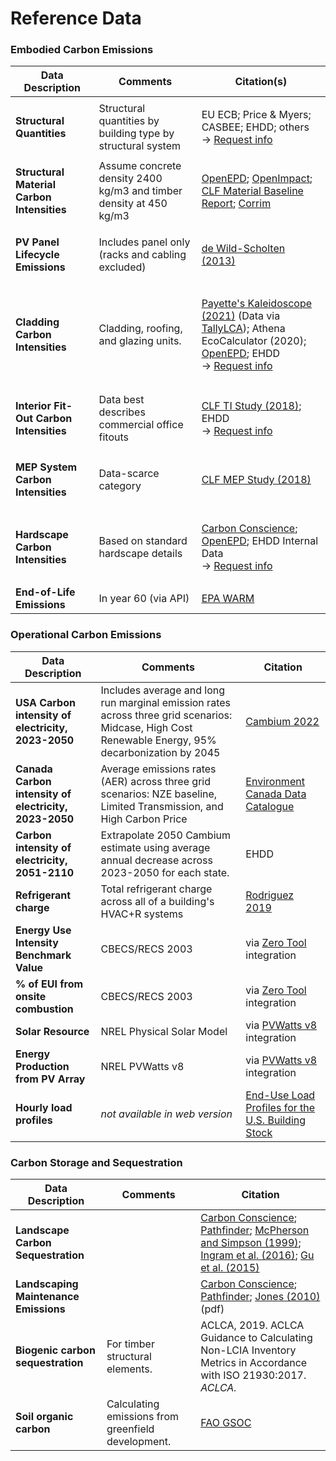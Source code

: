 # Reference Data

### Embodied Carbon Emissions

| Data Description                                                          | Comments                                                           | Citation(s)                                                                                                                                                                                                                                                                                                                                                         |
| ------------------------------------------------------------------------- | ------------------------------------------------------------------ | ------------------------------------------------------------------------------------------------------------------------------------------------------------------------------------------------------------------------------------------------------------------------------------------------------------------------------------------------------------------- |
| **Structural Quantities**                                                 | Structural quantities by building type by structural system        | <p>EU ECB; Price &#x26; Myers;  CASBEE; EHDD; others<br>→ <a href="mailto:epic@ehdd.com?Subject=Data">Request info</a></p>                                                                                                                                                                                                                                          |
| **Structural Material Carbon Intensities**                                | Assume concrete density 2400 kg/m3 and timber density at 450 kg/m3 | [OpenEPD](https://www.buildingtransparency.org/programs/openepd/); [OpenImpact](https://www.buildingtransparency.org/programs/openimpact/); [CLF Material Baseline Report](https://carbonleadershipforum.org/2021-material-baseline-report/); [Corrim](https://corrim.org/lcas-on-wood-products-library/)                                                           |
| **PV Panel Lifecycle Emissions**                                          | <p>Includes panel only<br>(racks and cabling excluded)</p>         | [de Wild-Scholten (2013)](https://doi.org/10.1016/j.solmat.2013.08.037)                                                                                                                                                                                                                                                                                             |
| **Cladding Carbon Intensities**                                           | Cladding, roofing, and glazing units.                              | <p><a href="https://www.payette.com/kaleidoscope/">Payette's Kaleidoscope (2021)</a> (Data via <a href="https://www.buildingtransparency.org/tally/tally-lca/">TallyLCA</a>); Athena EcoCalculator (2020); <a href="https://www.buildingtransparency.org/programs/openepd/">OpenEPD</a>; EHDD<br>→ <a href="mailto:epic@ehdd.com?Subject=Data">Request info</a></p> |
|                                                                           |                                                                    |                                                                                                                                                                                                                                                                                                                                                                     |
| **Interior Fit-Out Carbon Intensities**                                   | Data best describes commercial office fitouts                      | <p><a href="https://carbonleadershipforum.org/office-buildings-lca/">CLF TI Study (2018)</a>; EHDD<br>→ <a href="mailto:epic@ehdd.com?Subject=Data">Request info</a></p>                                                                                                                                                                                            |
| <p><strong>MEP System</strong><br><strong>Carbon Intensities</strong></p> | Data-scarce category                                               | [CLF MEP Study (2018)](https://carbonleadershipforum.org/office-buildings-lca/)                                                                                                                                                                                                                                                                                     |
| <p><strong>Hardscape</strong><br><strong>Carbon Intensities</strong></p>  | Based on standard hardscape details                                | <p><a href="https://carbon-conscience.web.app/">Carbon Conscience</a>; <a href="https://www.buildingtransparency.org/programs/openepd/">OpenEPD</a>; EHDD Internal Data<br>→ <a href="mailto:epic@ehdd.com?Subject=Data">Request info</a></p>                                                                                                                       |
| **End-of-Life Emissions**                                                 | In year 60 (via API)                                               | [EPA WARM](https://www.epa.gov/warm)                                                                                                                                                                                                                                                                                                                                |

### Operational Carbon Emissions

| Data Description                                      | Comments                                                                                                                                            | Citation                                                                              |
| ----------------------------------------------------- | --------------------------------------------------------------------------------------------------------------------------------------------------- | ------------------------------------------------------------------------------------- |
| **USA Carbon intensity of electricity, 2023-2050**    | Includes average and long run marginal emission rates across three grid scenarios: Midcase, High Cost Renewable Energy, 95% decarbonization by 2045 | [Cambium 2022](https://www.nrel.gov/analysis/cambium.html)                            |
| **Canada Carbon intensity of electricity, 2023-2050** | Average emissions rates (AER) across three grid scenarios: NZE baseline, Limited Transmission, and High Carbon Price                                | [Environment Canada Data Catalogue](https://data-donnees.ec.gc.ca/data/?lang=en)      |
| **Carbon intensity of electricity, 2051-2110**        | Extrapolate 2050 Cambium estimate using average annual decrease across 2023-2050 for each state.                                                    | EHDD                                                                                  |
| **Refrigerant charge**                                | Total refrigerant charge across all of a building's HVAC+R systems                                                                                  | [Rodriguez 2019](https://digital.lib.washington.edu/researchworks/handle/1773/44736)  |
| **Energy Use Intensity Benchmark Value**              | CBECS/RECS 2003                                                                                                                                     | via [Zero Tool](https://zerotool.org/zerotool/) integration                           |
| **% of EUI from onsite combustion**                   | CBECS/RECS 2003                                                                                                                                     | via [Zero Tool](https://zerotool.org/zerotool/) integration                           |
| **Solar Resource**                                    | NREL Physical Solar Model                                                                                                                           | via [PVWatts v8](https://pvwatts.nrel.gov/version\_8.php) integration                 |
| **Energy Production from PV Array**                   | NREL PVWatts v8                                                                                                                                     | via [PVWatts v8](https://pvwatts.nrel.gov/version\_8.php) integration                 |
| **Hourly load profiles**                              | _not available in web version_                                                                                                                      | [End-Use Load Profiles for the U.S. Building Stock](https://doi.org/10.25984/1876417) |

### Carbon Storage and Sequestration

| Data Description                      | Comments                                           | Citation                                                                                                                                                                                                                                                                                                                                               |
| ------------------------------------- | -------------------------------------------------- | ------------------------------------------------------------------------------------------------------------------------------------------------------------------------------------------------------------------------------------------------------------------------------------------------------------------------------------------------------ |
| **Landscape Carbon Sequestration**    |                                                    | [Carbon Conscience](https://carbon-conscience.web.app/); [Pathfinder](http://climatepositivedesign.com/); [McPherson and Simpson (1999)](https://www.fs.usda.gov/research/treesearch/6779); [Ingram et al. (2016)](https://doi.org/10.21273/HORTSCI.51.8.989); [Gu et al. (2015)](https://www.sciencedirect.com/science/article/pii/S0301479715000092) |
| **Landscaping Maintenance Emissions** |                                                    | [Carbon Conscience](https://carbon-conscience.web.app/); [Pathfinder](http://climatepositivedesign.com/); [Jones (2010)](https://buildgreen.ifas.ufl.edu/ppt/Handout\_Landscaping\_Carbon\_Footprint.pdf) (pdf)                                                                                                                                        |
| **Biogenic carbon sequestration**     | For timber structural elements.                    | ACLCA, 2019. ACLCA Guidance to Calculating Non-LCIA Inventory Metrics in Accordance with ISO 21930:2017. _ACLCA._                                                                                                                                                                                                                                      |
| **Soil organic carbon**               | Calculating emissions from greenfield development. | [FAO GSOC](https://www.fao.org/soils-portal/data-hub/soil-maps-and-databases/global-soil-organic-carbon-map-gsocmap/en/)                                                                                                                                                                                                                               |
